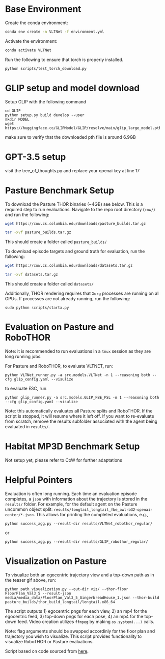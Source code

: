 
# Base Environment

Create the conda environment:
```sh
conda env create -n VLTNet -f environment.yml
```
Activate the environment:
```sh
conda activate VLTNet
```

Run the following to ensure that torch is properly installed.
```
python scripts/test_torch_download.py
```


# GLIP setup and model download
Setup GLIP with the following command
```
cd GLIP
python setup.py build develop --user
mkdir MODEL
wget https://huggingface.co/GLIPModel/GLIP/resolve/main/glip_large_model.pth
```
make sure to verify that the downloaded pth file is around 6.9GB

# GPT-3.5 setup
visit the tree_of_thoughts.py and replace your openai key at line 17

# Pasture Benchmark Setup

To download the Pasture THOR binaries (~4GB) see below. This is a required step to run evaluations. Navigate to the repo root directory (`cow/`) and run the following:
```sh
wget https://cow.cs.columbia.edu/downloads/pasture_builds.tar.gz
```
```sh
tar -xvf pasture_builds.tar.gz
```
This should create a folder called `pasture_builds/`

To download episode targets and ground truth for evaluation, run the following:
```sh
wget https://cow.cs.columbia.edu/downloads/datasets.tar.gz
```
```sh
tar -xvf datasets.tar.gz
```
This should create a folder called `datasets/`

Additionally, THOR rendering requires that `Xorg` processes are running on all GPUs. If processes are not already running, run the following:
```
sudo python scripts/startx.py
```

# Evaluation on Pasture and RoboTHOR

Note: it is recommended to run evaluations in a `tmux` session as they are long running jobs.

For Pasture and RoboTHOR, to evaluate VLTNET, run:

```
python VLTNet_runner.py -a src.models.VLTNet -n 1 --reasoning both --cfg glip_config.yaml --visulize
```

to evaluate ESC, run:
```
python glip_runner.py -a src.models.GLIP_FBE_PSL -n 1 --reasoning both --cfg glip_config.yaml --visulize
```
Note: this automatically evaluates all Pasture splits and RoboTHOR. If the script is stopped, it will resume where it left off. If you want to re-evaluate from scratch, remove the results subfolder associated with the agent being evaluated in `results/`.

# Habitat MP3D Benchmark Setup

Not setup yet, please refer to CoW for further adaptations

# Helpful Pointers

Evaluation is often long running. Each time an evaluation episode completes, a `json` with information about the trajectory is stored in the `results/` folder. For example, for the default agent on the Pasture uncommon object split: `results/longtail_longtail_fbe_owl-b32-openai-center/*.json`. This allows for printing the completed evaluations, e.g.,

```
python success_agg.py --result-dir results/VLTNet_robothor_regular/
```
or

```
python success_agg.py --result-dir results/GLIP_robothor_regular/
```

# Visualization on Pasture
To visualize both an egocentric trajectory view and a top-down path as in the teaser gif above, run:

```
python path_visualization.py --out-dir viz/ --thor-floor FloorPlan_Val3_5 --result-json media/media_data/FloorPlan_Val3_5_GingerbreadHouse_1.json --thor-build pasture_builds/thor_build_longtail/longtail.x86_64
```

The script outputs 1) egocentric pngs for each view, 2) an mp4 for the egocentric feed, 3) top-down pngs for each pose, 4) an mp4 for the top-down feed. Video creation utilizes `ffmpeg` by making `os.system(...)` calls.

Note: flag arguments should be swapped accordinly for the floor plan and trajectory you wish to visualize. This script provides functionality to visualize RoboTHOR or Pasture evaluations.

Script based on code sourced from [here](https://github.com/allenai/cordial-sync/issues/5).


